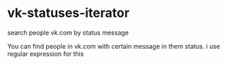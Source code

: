 # vk-statuses-iterator
search people vk.com by  status message

You can find people in vk.com with certain message in them status. i use regular expression for this
